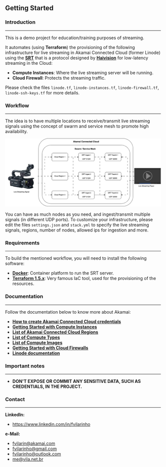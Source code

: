 Getting Started
---------------

### Introduction

---
This is a demo project for education/training purposes of streaming.

It automates (using **Terraform**) the provisioning of the following infrastructure for live streaming in Akamai 
Connected Cloud (former Linode) using the [**SRT**](https://www.haivision.com/products/srt-secure-reliable-transport/) that is  a protocol designed by [**Haivision**](https://www.haivision.com/) for
low-latency streaming in the Cloud:
- **Compute Instances**: Where the live streaming server will be running.
- **Cloud Firewall**:  Protects the streaming traffic.

Please check the files `linode.tf`, `linode-instances.tf`, `linode-firewall.tf`, `linode-ssh-keys.tf` for more details.

### Workflow

---
The idea is to have multiple locations to receive/transmit live streaming signals using the concept of swarm and 
service mesh to promote high availability.

![Workflow diagram](worflow.png)

You can have as much nodes as you need, and ingest/transmit multiple signals (in different UDP ports). To customize 
your infrastructure, please edit the files `settings.json` and `stack.yml` to specify the live streaming signals, 
regions, number of nodes, allowed ips for ingestion and more.

### Requirements

---
To build the mentioned workflow, you will need to install the following software:

- [**Docker**](https://www.docker.com): Container platform to run the SRT server.
- [**Terraform 1.5.x**](https://www.terraform.io): Very famous IaC tool, used for the provisioning of the resources.

### Documentation

---
Follow the documentation below to know more about Akamai:

- [**How to create Akamai Connected Cloud credentials**](https://www.linode.com/docs/api)
- [**Getting Started with Compute Instances**](https://www.linode.com/docs/products/compute/compute-instances/)
- [**List of Akamai Connected Cloud Regions**](https://www.linode.com/docs/api/regions/)
- [**List of Compute Types**](https://www.linode.com/docs/api/linode-types/)
- [**List of Compute Images**](https://www.linode.com/docs/api/images/)
- [**Getting Started with Cloud Firewalls**](https://www.linode.com/docs/products/networking/cloud-firewall/get-started/)
- [**Linode documentation**](https://www.linode.com/docs/)

### Important notes

---
- **DON'T EXPOSE OR COMMIT ANY SENSITIVE DATA, SUCH AS CREDENTIALS, IN THE PROJECT.**

### Contact

---
**LinkedIn:**
- https://www.linkedin.com/in/fvilarinho

**e-Mail:**
- fvilarin@akamai.com
- fvilarinho@gmail.com
- fvilarinho@outlook.com
- me@vila.net.br
